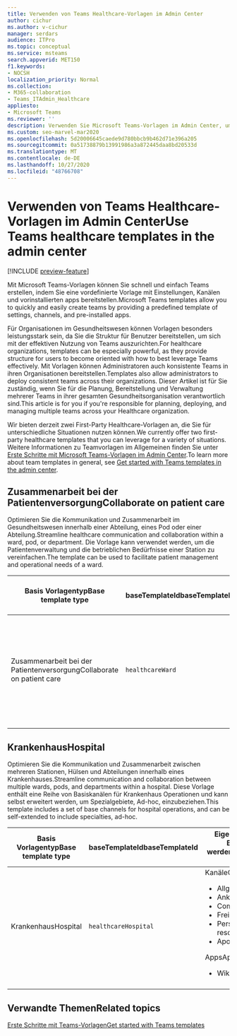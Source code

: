 ```yaml
---
title: Verwenden von Teams Healthcare-Vorlagen im Admin Center
author: cichur
ms.author: v-cichur
manager: serdars
audience: ITPro
ms.topic: conceptual
ms.service: msteams
search.appverid: MET150
f1.keywords:
- NOCSH
localization_priority: Normal
ms.collection:
- M365-collaboration
- Teams_ITAdmin_Healthcare
appliesto:
- Microsoft Teams
ms.reviewer: ''
description: Verwenden Sie Microsoft Teams-Vorlagen im Admin Center, um schnell und einfach Teams zu erstellen, indem Sie eine vordefinierte Vorlage mit Einstellungen, Kanälen und apps bereitstellen.
ms.custom: seo-marvel-mar2020
ms.openlocfilehash: 5d20006645caede9d780bbcb9b462d71e396a205
ms.sourcegitcommit: 0a51738879b13991986a3a872445daa8bd20533d
ms.translationtype: MT
ms.contentlocale: de-DE
ms.lasthandoff: 10/27/2020
ms.locfileid: "48766708"
---
```

# <a name="use-teams-healthcare-templates-in-the-admin-center"></a><span data-ttu-id="cac9d-103">Verwenden von Teams Healthcare-Vorlagen im Admin Center</span><span class="sxs-lookup"><span data-stu-id="cac9d-103">Use Teams healthcare templates in the admin center</span></span>

[!INCLUDE [preview-feature](../../includes/preview-feature.md)]

<span data-ttu-id="cac9d-104">Mit Microsoft Teams-Vorlagen können Sie schnell und einfach Teams erstellen, indem Sie eine vordefinierte Vorlage mit Einstellungen, Kanälen und vorinstallierten apps bereitstellen.</span><span class="sxs-lookup"><span data-stu-id="cac9d-104">Microsoft Teams templates allow you to quickly and easily create teams by providing a predefined template of settings, channels, and pre-installed apps.</span></span>

<span data-ttu-id="cac9d-105">Für Organisationen im Gesundheitswesen können Vorlagen besonders leistungsstark sein, da Sie die Struktur für Benutzer bereitstellen, um sich mit der effektiven Nutzung von Teams auszurichten.</span><span class="sxs-lookup"><span data-stu-id="cac9d-105">For healthcare organizations, templates can be especially powerful, as they provide structure for users to become oriented with how to best leverage Teams effectively.</span></span> <span data-ttu-id="cac9d-106">Mit Vorlagen können Administratoren auch konsistente Teams in ihren Organisationen bereitstellen.</span><span class="sxs-lookup"><span data-stu-id="cac9d-106">Templates also allow administrators to deploy consistent teams across their organizations.</span></span> <span data-ttu-id="cac9d-107">Dieser Artikel ist für Sie zuständig, wenn Sie für die Planung, Bereitstellung und Verwaltung mehrerer Teams in ihrer gesamten Gesundheitsorganisation verantwortlich sind.</span><span class="sxs-lookup"><span data-stu-id="cac9d-107">This article is for you if you're responsible for planning, deploying, and managing multiple teams across your Healthcare organization.</span></span>

<span data-ttu-id="cac9d-108">Wir bieten derzeit zwei First-Party Healthcare-Vorlagen an, die Sie für unterschiedliche Situationen nutzen können.</span><span class="sxs-lookup"><span data-stu-id="cac9d-108">We currently offer two first-party healthcare templates that you can leverage for a variety of situations.</span></span> <span data-ttu-id="cac9d-109">Weitere Informationen zu Teamvorlagen im Allgemeinen finden Sie unter [Erste Schritte mit Microsoft Teams-Vorlagen im Admin Center](../../get-started-with-teams-templates-in-the-admin-console.md).</span><span class="sxs-lookup"><span data-stu-id="cac9d-109">To learn more about team templates in general, see [Get started with Teams templates in the admin center](../../get-started-with-teams-templates-in-the-admin-console.md).</span></span>

## <a name="collaborate-on-patient-care"></a><span data-ttu-id="cac9d-110">Zusammenarbeit bei der Patientenversorgung</span><span class="sxs-lookup"><span data-stu-id="cac9d-110">Collaborate on patient care</span></span>

 <span data-ttu-id="cac9d-111">Optimieren Sie die Kommunikation und Zusammenarbeit im Gesundheitswesen innerhalb einer Abteilung, eines Pod oder einer Abteilung.</span><span class="sxs-lookup"><span data-stu-id="cac9d-111">Streamline healthcare communication and collaboration within a ward, pod, or department.</span></span> <span data-ttu-id="cac9d-112">Die Vorlage kann verwendet werden, um die Patientenverwaltung und die betrieblichen Bedürfnisse einer Station zu vereinfachen.</span><span class="sxs-lookup"><span data-stu-id="cac9d-112">The template can be used to facilitate patient management and operational needs of a ward.</span></span>

| <span data-ttu-id="cac9d-113">Basis Vorlagentyp</span><span class="sxs-lookup"><span data-stu-id="cac9d-113">Base template type</span></span> |<span data-ttu-id="cac9d-114">baseTemplateId</span><span class="sxs-lookup"><span data-stu-id="cac9d-114">baseTemplateId</span></span>| <span data-ttu-id="cac9d-115">Eigenschaften, die mit dieser Basisvorlage geliefert werden</span><span class="sxs-lookup"><span data-stu-id="cac9d-115">Properties that come with this base template</span></span> |
| ------------------ |---|----------------------------------------------------- |
| <span data-ttu-id="cac9d-116">Zusammenarbeit bei der Patientenversorgung</span><span class="sxs-lookup"><span data-stu-id="cac9d-116">Collaborate on patient care</span></span> |`healthcareWard` | <span data-ttu-id="cac9d-117">Kanäle</span><span class="sxs-lookup"><span data-stu-id="cac9d-117">Channels:</span></span><ul><li><span data-ttu-id="cac9d-118">Allgemein</span><span class="sxs-lookup"><span data-stu-id="cac9d-118">General</span></span></li><li><span data-ttu-id="cac9d-119">Ankündigungen</span><span class="sxs-lookup"><span data-stu-id="cac9d-119">Announcements</span></span></li><li><span data-ttu-id="cac9d-120">Kauert</span><span class="sxs-lookup"><span data-stu-id="cac9d-120">Huddles</span></span></li><li><span data-ttu-id="cac9d-121">Runden</span><span class="sxs-lookup"><span data-stu-id="cac9d-121">Rounds</span></span></li><li><span data-ttu-id="cac9d-122">Personal</span><span class="sxs-lookup"><span data-stu-id="cac9d-122">Staffing</span></span></li><li><span data-ttu-id="cac9d-123">Schulungen</span><span class="sxs-lookup"><span data-stu-id="cac9d-123">Training</span></span></li></ul> <span data-ttu-id="cac9d-124">Apps</span><span class="sxs-lookup"><span data-stu-id="cac9d-124">Apps:</span></span> <ul><li><span data-ttu-id="cac9d-125">Wiki-</span><span class="sxs-lookup"><span data-stu-id="cac9d-125">Wiki</span></span></li>|
||||

## <a name="hospital"></a><span data-ttu-id="cac9d-126">Krankenhaus</span><span class="sxs-lookup"><span data-stu-id="cac9d-126">Hospital</span></span>

<span data-ttu-id="cac9d-127">Optimieren Sie die Kommunikation und Zusammenarbeit zwischen mehreren Stationen, Hülsen und Abteilungen innerhalb eines Krankenhauses.</span><span class="sxs-lookup"><span data-stu-id="cac9d-127">Streamline communication and collaboration between multiple wards, pods, and departments within a hospital.</span></span> <span data-ttu-id="cac9d-128">Diese Vorlage enthält eine Reihe von Basiskanälen für Krankenhaus Operationen und kann selbst erweitert werden, um Spezialgebiete, Ad-hoc, einzubeziehen.</span><span class="sxs-lookup"><span data-stu-id="cac9d-128">This template includes a set of base channels for hospital operations, and can be self-extended to include specialties, ad-hoc.</span></span>

| <span data-ttu-id="cac9d-129">Basis Vorlagentyp</span><span class="sxs-lookup"><span data-stu-id="cac9d-129">Base template type</span></span> |<span data-ttu-id="cac9d-130">baseTemplateId</span><span class="sxs-lookup"><span data-stu-id="cac9d-130">baseTemplateId</span></span> | <span data-ttu-id="cac9d-131">Eigenschaften, die mit dieser Basisvorlage geliefert werden</span><span class="sxs-lookup"><span data-stu-id="cac9d-131">Properties that come with this base template</span></span> |
| ------------------|-- |----------------------------------------------------- |
|<span data-ttu-id="cac9d-132">Krankenhaus</span><span class="sxs-lookup"><span data-stu-id="cac9d-132">Hospital</span></span>|`healthcareHospital`|<span data-ttu-id="cac9d-133">Kanäle</span><span class="sxs-lookup"><span data-stu-id="cac9d-133">Channels:</span></span> <ul><li><span data-ttu-id="cac9d-134">Allgemein</span><span class="sxs-lookup"><span data-stu-id="cac9d-134">General</span></span><li><span data-ttu-id="cac9d-135">Ankündigungen</span><span class="sxs-lookup"><span data-stu-id="cac9d-135">Announcements</span></span></li><li><span data-ttu-id="cac9d-136">Compliance</span><span class="sxs-lookup"><span data-stu-id="cac9d-136">Compliance</span></span></li><li><span data-ttu-id="cac9d-137">Freiheits</span><span class="sxs-lookup"><span data-stu-id="cac9d-137">Custodial</span></span></li><li><span data-ttu-id="cac9d-138">Personalwesen</span><span class="sxs-lookup"><span data-stu-id="cac9d-138">Human resources</span></span></li><li><span data-ttu-id="cac9d-139">Apotheke</span><span class="sxs-lookup"><span data-stu-id="cac9d-139">Pharmacy</span></span></li></ul> <span data-ttu-id="cac9d-140">Apps</span><span class="sxs-lookup"><span data-stu-id="cac9d-140">Apps:</span></span> <ul><li><span data-ttu-id="cac9d-141">Wiki-</span><span class="sxs-lookup"><span data-stu-id="cac9d-141">Wiki</span></span></li></ul>|
||||

## <a name="related-topics"></a><span data-ttu-id="cac9d-142">Verwandte Themen</span><span class="sxs-lookup"><span data-stu-id="cac9d-142">Related topics</span></span>

[<span data-ttu-id="cac9d-143">Erste Schritte mit Teams-Vorlagen</span><span class="sxs-lookup"><span data-stu-id="cac9d-143">Get started with Teams templates</span></span>](../../get-started-with-teams-templates-in-the-admin-console.md)
